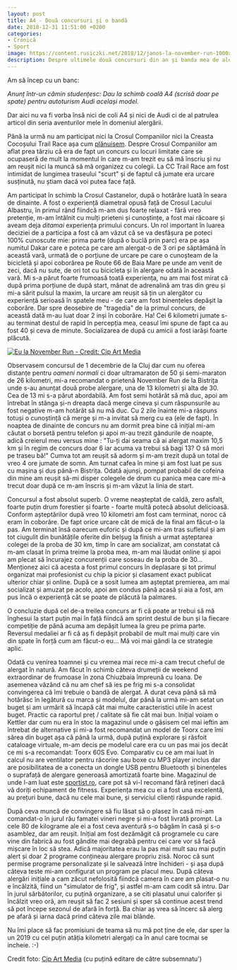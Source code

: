 ```yaml
---
layout: post
title: A4 - Două concursuri și o bandă
date: 2018-12-31 11:51:00 +0200
categories:
- Cronică
- Sport
image: https://content.rusiczki.net/2018/12/janos-la-november-run-1000x667.jpg
description: Despre ultimele două concursuri din an și banda mea de alergare.
---
```

Am să încep cu un banc:

*Anunț într-un cămin studențesc: Dau la schimb coală A4 (scrisă doar pe spate) pentru autoturism Audi același model.*

Dar aici nu va fi vorba însă nici de coli A4 și nici de Audi ci de al patrulea articol din seria aventurilor mele în domeniul alergării.

Până la urmă nu am participat nici la Crosul Companiilor nici la Creasta Cocoșului Trail Race așa cum [plănuisem](https://www.rusiczki.net/2018/09/03/crosul-lacului-albastru/). Despre Crosul Companiilor am aflat prea târziu că era de fapt un concurs cu locuri limitate care se ocupaseră de mult la momentul în care m-am trezit eu să mă înscriu și nu am reușit nici la muncă să mă organizez cu colegii. La CC Trail Race am fost intimidat de lungimea traseului "scurt" și de faptul că jumate era urcare susținută, nu știam dacă voi putea face față.

Am participat în schimb la Crosul Castanelor, după o hotărâre luată în seara de dinainte. A fost o experiență diametral opusă față de Crosul Lacului Albastru, în primul rând fiindcă m-am dus foarte relaxat - fără vreo pretenție, m-am întâlnit cu mulți prieteni și cunoștințe, a fost mai răcoare și aveam deja *ditamai* experiența primului concurs. Un rol important în luarea deciziei de a participa a fost că am văzut că se va desfășura pe poteci 100% cunoscute mie: prima parte (după o buclă prin parc) era pe așa numitul Dakar care e poteca pe care am alergat-o de 3 ori pe săptămână în această vară, urmată de o porțiune de urcare pe care o cunoșteam de la bicicletă și apoi coborârea pe Route 66 de Baia Mare pe unde am venit de zeci, dacă nu sute, de ori tot cu bicicleta și în alergare odată în această vară. Mi s-a părut foarte frumoasă toată experiența, nu am mai fost mirat că după prima porțiune de după start, mânat de adrenalină am tras din greu și mi-a sărit pulsul la maxim, la urcare am reușit să țin un alergător cu experiență serioasă în spatele meu - de care am fost binențeles depășit la coborâre. Dar spre deosebire de "tragedia" de la primul concurs, de această dată m-au luat doar 2 inși în coborâre. Ha! Cei 6 kilometri jumate s-au terminat destul de rapid în percepția mea, ceasul îmi spune de fapt ca au fost 40 și ceva de minute. Socializarea de după cu amicii a fost iarăși foarte plăcută.

[![Eu la November Run - Credit: Cip Art Media](https://content.rusiczki.net/2018/12/janos-la-november-run-1000x667.jpg)](https://content.rusiczki.net/2018/12/janos-la-november-run.jpg)

Observasem concursul de 1 decembrie de la Cluj dar cum nu oferea distanțe pentru *oameni normali* ci doar ultramaraton de 50 și semi-maraton de 26 kilometri, mi-a recomandat o prietenă November Run de la Bistrița unde s-au anunțat două probe alergare, una de 13 kilometri și alta de 30. Cea de 13 mi s-a părut abordabilă. Am fost semi hotărât să mă duc, apoi am întrebat în stânga și-n dreapta dacă merge cineva și cum răspunsurile au fost negative m-am hotărât să nu mă duc. Cu 2 zile înainte mi-a răspuns totuși o cunoștință că merge și m-a invitat să merg cu ea (ele de fapt). În noaptea de dinainte de concurs nu am dormit prea bine că inițial mi-am căutat o borsetă pentru telefon și apoi m-au trezit gândurile de noapte, adică creierul meu versus mine : "Tu-ți dai seama că ai alergat maxim 10,5 km și în regim de concurs doar 6 iar acuma va trebui să bagi 13? O să mori pe traseu bă!" Cumva tot am reușit să adorm și m-am trezit după un total de vreo 4 ore jumate de somn. Am turnat cafea în mine și am fost luat pe sus cu mașina și dus până-n Bistrița. Odată ajunși, pompat probabil de cofeina din mine am reușit să-mi disper colegele de drum cu panica mea care mi-a trecut doar după ce m-am înscris și m-am văzut la linia de start.

Concursul a fost absolut superb. O vreme neașteptat de caldă, zero asfalt, foarte puțin drum forestier și foarte - foarte multă potecă absolut delicioasă. Conform așteptărilor după vreo 10 kilometri am fost cam terminat, noroc că eram în coborâre. De fapt orice urcare cât de mică de la final am făcut-o la pas. Am terminat însă oarecum euforic și după ce mi-am tras sufletul și am tot ciugulit din bunătățile oferite din belșug la finish a urmat așteptarea colegei de la proba de 30 km, timp în care am socializat, am constatat că m-am clasat în prima treime la proba mea, m-am mai lăudat online și apoi am plecat să încurajez concurenții care soseau de la proba de 30... Menționez aici că acesta a fost primul concurs în deplasare și tot primul organizat mai profesionist cu chip la picior și clasament exact publicat ulterior chiar și online. După ce a sosit lumea am așteptat premierea, am mai socializat și amuzat pe acolo, apoi am condus până acasă și aia a fost, am pus încă o experiență cât se poate de plăcută la palmares.

O concluzie după cel de-a treilea concurs ar fi că poate ar trebui să mă înghesui la start puțin mai în față fiindcă am sprint destul de bun și la fiecare competiție de până acuma am depășit lumea la greu pe prima parte. Reversul medaliei ar fi că aș fi depășit probabil de mult mai mulți care vin din spate în forță cum am făcut-o eu... Mă voi mai gândi la ce strategie aplic.

Odată cu venirea toamnei și cu vremea mai rece mi-a cam trecut cheful de alergat în natură. Am făcut în schimb câteva drumeții de weekend extraordinar de frumoase în zona Chiuzbaia împreună cu Ioana. De asemenea văzând că nu am chef să ies pe frig mi s-a consolidat convingerea că îmi trebuie o bandă de alergat. A durat ceva până să mă hotărăsc în legătură cu marca și modelul, dar până la urmă mi-am setat un buget și am urmărit să încapă cât mai multe caracteristici utile în acest buget. Practic ca raportul preț / calitate să fie cât mai bun. Inițial voiam o Kettler dar cum nu era în stoc la magazinul unde o găsisem cel mai ieftin am întrebat de alternative și mi-a fost recomandat un model de Toorx care îmi sărea din buget așa că până la urmă, după puțină explorare și răsfoit cataloage virtuale, m-am decis pe modelul care era cu un pas mai jos decât ce mi s-a recomandat: Toorx 60S Evo. Comparativ cu ce am mai luat în calcul nu are ventilator pentru răcorire sau boxe cu MP3 player inclus dar are posibilitatea de a conecta un dongle USB pentru Bluetooth și binențeles o suprafață de alergare generoasă amortizată foarte bine. Magazinul de unde l-am luat este [sportist.ro](https://www.sportist.ro), care pot să vi-l recomand fără rețineri dacă vă doriți echipament de fitness. Experiența mea cu ei a fost una excelentă, au prețuri bune, dacă nu cele mai bune, și serviciul clienți răspunde rapid.

După ceva muncă de convingere să fiu lăsat să o plasez în casă mi-am comandat-o în jurul rău famatei vineri negre și mi-a fost livrată prompt. La cele 80 de kilograme ale ei a fost ceva aventură s-o băgăm în casă și s-o asamblez, dar am reușit. Inițial am fost dezămăgit că programele cu care vine din fabrică au fost gândite mai degrabă pentru cei care vor să facă mișcare în loc să stea. Adică majoritatea erau la pas mai mult sau mai puțin alert și doar 2 programe conțineau alergare propriu zisă. Noroc că sunt permise programe personalizate și le salvează între închideri - și așa după câteva teste mi-am configurat un program pe placul meu. După câteva alergări inițiale a cam zăcut nefolosită fiindcă camera în care am plasat-o nu e încălzită, fiind un "simulator de frig", și astfel m-am cam codit să intru. Dar în jurul sărbătorilor, cu puțină organizare, a se citi plasatul unui calorifer și încălzit vreo oră, am reușit să fac 2 sesiuni și sper să continue acest trend să pot începe sezonul de afară în forță. Ba chiar aș vrea să încerc să alerg pe afară și iarna dacă prind câteva zile mai blânde.

Nu îmi place să fac promisiuni de teama să nu mă pot ține de ele, dar sper la un 2019 cu cel puțin atâția kilometri alergați ca în anul care tocmai se incheie. :-)

Credit foto: [Cip Art Media](https://www.facebook.com/CipArtMedia) (cu puțină editare de către subsemnatu')
